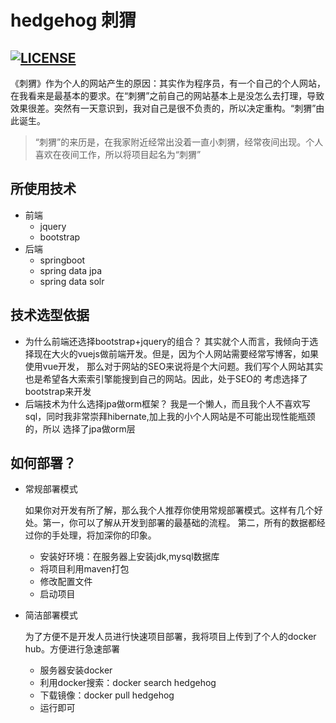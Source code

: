# hedgehog 刺猬
[![LICENSE](https://img.shields.io/badge/license-Anti%20996-blue.svg)](https://github.com/996icu/996.ICU/blob/master/LICENSE)
----------
《刺猬》作为个人的网站产生的原因：其实作为程序员，有一个自己的个人网站，在我看来是最基本的要求。在“刺猬”之前自己的网站基本上是没怎么去打理，导致效果很差。突然有一天意识到，我对自己是很不负责的，所以决定重构。“刺猬”由此诞生。
> “刺猬”的来历是，在我家附近经常出没着一直小刺猬，经常夜间出现。个人喜欢在夜间工作，所以将项目起名为“刺猬”

## 所使用技术
+ 前端
    - jquery
    - bootstrap
+ 后端
    - springboot
    - spring data jpa
    - spring data solr
  
## 技术选型依据
- 为什么前端还选择bootstrap+jquery的组合？
其实就个人而言，我倾向于选择现在大火的vuejs做前端开发。但是，因为个人网站需要经常写博客，如果使用vue开发，
那么对于网站的SEO来说将是个大问题。我们写个人网站其实也是希望各大索索引擎能搜到自己的网站。因此，处于SEO的
考虑选择了bootstrap来开发
- 后端技术为什么选择jpa做orm框架？
我是一个懒人，而且我个人不喜欢写sql，同时我非常崇拜hibernate,加上我的小个人网站是不可能出现性能瓶颈的，所以
选择了jpa做orm层  

## 如何部署？
+ 常规部署模式

    如果你对开发有所了解，那么我个人推荐你使用常规部署模式。这样有几个好处。第一，你可以了解从开发到部署的最基础的流程。
    第二，所有的数据都经过你的手处理，将加深你的印象。
    
    - 安装好环境：在服务器上安装jdk,mysql数据库
    - 将项目利用maven打包
    - 修改配置文件
    - 启动项目
    
+ 简洁部署模式
    
    为了方便不是开发人员进行快速项目部署，我将项目上传到了个人的docker hub。方便进行急速部署
    
    - 服务器安装docker
    - 利用docker搜索：docker search hedgehog
    - 下载镜像：docker pull hedgehog
    - 运行即可
    
